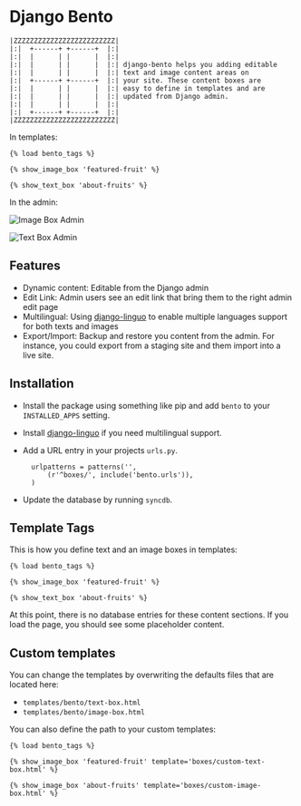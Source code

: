 
Django Bento
============

    |ZZZZZZZZZZZZZZZZZZZZZZZZZ|
    |:|  +------+ +------+  |:|
    |:|  |      | |      |  |:|
    |:|  |      | |      |  |:| django-bento helps you adding editable
    |:|  |      | |      |  |:| text and image content areas on
    |:|  +------+ +------+  |:| your site. These content boxes are
    |:|  |      | |      |  |:| easy to define in templates and are
    |:|  |      | |      |  |:| updated from Django admin.
    |:|  |      | |      |  |:|
    |:|  +------+ +------+  |:|
    |ZZZZZZZZZZZZZZZZZZZZZZZZZ|



In templates:

    {% load bento_tags %}

    {% show_image_box 'featured-fruit' %}

    {% show_text_box 'about-fruits' %}


In the admin:

![Image Box Admin](https://raw.github.com/lazybird/django-bento/master/docs/images/image-box-admin.png "Image Box Admin")

![Text Box Admin](https://raw.github.com/lazybird/django-bento/master/docs/images/text-box-admin.png "Text Box Admin")


Features
--------

* Dynamic content: Editable from the Django admin
* Edit Link: Admin users see an edit link that bring them to the right
  admin edit page
* Multilingual: Using [django-linguo][linguo] to enable multiple
  languages support for both texts and images
* Export/Import: Backup and restore you content from the admin.
  For instance, you could export from a staging site
  and them import into a live site.


Installation
------------

* Install the package using something like pip and add ``bento`` to
your ``INSTALLED_APPS`` setting.

* Install [django-linguo][linguo] if you need multilingual support.

* Add a URL entry in your projects ``urls.py``.

        urlpatterns = patterns('',
            (r'^boxes/', include('bento.urls')),
        )

* Update the database by running ``syncdb``.


Template Tags
-------------

This is how you define text and an image boxes in templates:

    {% load bento_tags %}

    {% show_image_box 'featured-fruit' %}

    {% show_text_box 'about-fruits' %}


At this point, there is no database entries for these content sections.
If you load the page, you should see some placeholder content.

Custom templates
----------------

You can change the templates by overwriting the defaults files that
 are located here:

* ``templates/bento/text-box.html``
* ``templates/bento/image-box.html``


You can also define the path to your custom templates:


    {% load bento_tags %}

    {% show_image_box 'featured-fruit' template='boxes/custom-text-box.html' %}

    {% show_image_box 'about-fruits' template='boxes/custom-image-box.html' %}



[linguo]: https://github.com/zmathew/django-linguo/
